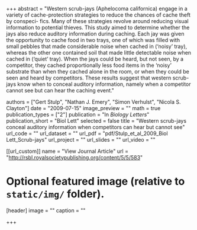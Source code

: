 +++
abstract = "Western scrub-jays (Aphelocoma californica) engage in a variety of cache-protection strategies to reduce the chances of cache theft by conspeci- fics. Many of these strategies revolve around reducing visual information to potential thieves. This study aimed to determine whether the jays also reduce auditory information during caching. Each jay was given the opportunity to cache food in two trays, one of which was filled with small pebbles that made considerable noise when cached in (‘noisy’ tray), whereas the other one contained soil that made little detectable noise when cached in (‘quiet’ tray). When the jays could be heard, but not seen, by a competitor, they cached proportionally less food items in the ‘noisy’ substrate than when they cached alone in the room, or when they could be seen and heard by competitors. These results suggest that western scrub-jays know when to conceal auditory information, namely when a competitor cannot see but can hear the caching event."


authors = ["Gert Stulp", "Nathan J. Emery", "Simon Verhulst", "Nicola S. Clayton"]
date = "2009-07-15"
image_preview = ""
math = true
publication_types = ["2"]
publication = "In *Biology Letters*"
publication_short = "Biol Lett"
selected = false
title = "Western scrub-jays conceal auditory information when competitors can hear but cannot see"
url_code = ""
url_dataset = ""
url_pdf = "pdf/Stulp_et_al_2009_Biol Lett_Scrub-jays"
url_project = ""
url_slides = ""
url_video = ""

[[url_custom]]
name = "View Journal Article"
url = "http://rsbl.royalsocietypublishing.org/content/5/5/583"

# Optional featured image (relative to `static/img/` folder).
[header]
image = ""
caption = ""

+++
